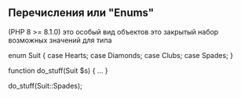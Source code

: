 ## Перечисления или "Enums"
(PHP 8 >= 8.1.0)
это особый вид объектов
это закрытый набор возможных значений для типа

enum Suit
{
    case Hearts;
    case Diamonds;
    case Clubs;
    case Spades;
}

function do_stuff(Suit $s) { ... }

do_stuff(Suit::Spades);